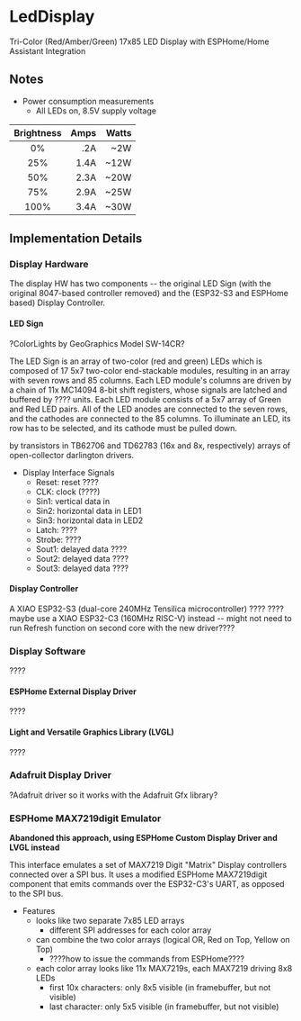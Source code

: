 # LedDisplay
Tri-Color (Red/Amber/Green) 17x85 LED Display with ESPHome/Home Assistant Integration

## Notes
* Power consumption measurements
  - All LEDs on, 8.5V supply voltage

| Brightness | Amps | Watts |
|:----------:|-----:|-----: |
| 0%         |  .2A |   ~2W |
| 25%        | 1.4A |  ~12W |
| 50%        | 2.3A |  ~20W |
| 75%        | 2.9A |  ~25W |
| 100%       | 3.4A |  ~30W |

## Implementation Details

### Display Hardware

The display HW has two components -- the original LED Sign (with the original 8047-based controller removed) and the (ESP32-S3 and ESPHome based) Display Controller.

#### LED Sign

?ColorLights by GeoGraphics Model SW-14CR?

The LED Sign is an array of two-color (red and green) LEDs which is composed of 17 5x7 two-color end-stackable modules, resulting in an array with seven rows and 85 columns.
Each LED module's columns are driven by a chain of 11x MC14094 8-bit shift registers, whose signals are latched and buffered by ???? units.
Each LED module consists of a 5x7 array of Green and Red LED pairs.
All of the LED anodes are connected to the seven rows, and the cathodes are connected to the 85 columns. To illuminate an LED, its row has to be selected, and its cathode must be
pulled down. 

 by transistors in TB62706 and TD62783 (16x and 8x, respectively) arrays of open-collector darlington drivers.

* Display Interface Signals
  - Reset:  reset ????
  - CLK:    clock (????)
  - Sin1:   vertical data in
  - Sin2:   horizontal data in LED1
  - Sin3:   horizontal data in LED2
  - Latch:  ????
  - Strobe: ????
  - Sout1:  delayed data ????
  - Sout2:  delayed data ????
  - Sout3:  delayed data ????

#### Display Controller

A XIAO ESP32-S3 (dual-core 240MHz Tensilica microcontroller) ????
????maybe use a XIAO ESP32-C3 (160MHz RISC-V) instead -- might not need to run Refresh function on second core with the new driver????

### Display Software

????

#### ESPHome External Display Driver

????

#### Light and Versatile Graphics Library (LVGL)

????

### Adafruit Display Driver

?Adafruit driver so it works with the Adafruit Gfx library?


### ESPHome MAX7219digit Emulator

**Abandoned this approach, using ESPHome Custom Display Driver and LVGL instead**

This interface emulates a set of MAX7219 Digit "Matrix" Display controllers
connected over a SPI bus.
It uses a modified ESPHome MAX7219digit component that emits commands over the ESP32-C3's UART, as opposed to the SPI bus.

* Features
  - looks like two separate 7x85 LED arrays
    * different SPI addresses for each color array
  - can combine the two color arrays (logical OR, Red on Top, Yellow on Top)
    * ????how to issue the commands from ESPHome????
  - each color array looks like 11x MAX7219s, each MAX7219 driving 8x8 LEDs
    * first 10x characters: only 8x5 visible (in framebuffer, but not visible)
    * last character: only 5x5 visible (in framebuffer, but not visible)
